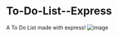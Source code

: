 # To-Do-List--Express
A To Do List made with express!
![image](https://user-images.githubusercontent.com/77587592/112770841-a6e9d080-8ff6-11eb-8457-693b50caee77.png)
